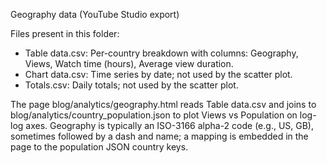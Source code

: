 Geography data (YouTube Studio export)

Files present in this folder:

- Table data.csv: Per-country breakdown with columns: Geography, Views, Watch time (hours), Average view duration.
- Chart data.csv: Time series by date; not used by the scatter plot.
- Totals.csv: Daily totals; not used by the scatter plot.

The page blog/analytics/geography.html reads Table data.csv and joins to blog/analytics/country_population.json to plot Views vs Population on log-log axes. Geography is typically an ISO-3166 alpha-2 code (e.g., US, GB), sometimes followed by a dash and name; a mapping is embedded in the page to the population JSON country keys.

